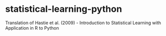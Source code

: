 # statistical-learning-python
Translation of Hastie et al. (2009) - Introduction to Statistical Learning with Application in R to Python

